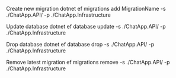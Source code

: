 ﻿Create new migration
dotnet ef migrations add MigrationName -s ./ChatApp.API/ -p ./ChatApp.Infrastructure

Update database
dotnet ef database update -s ./ChatApp.API/ -p ./ChatApp.Infrastructure

Drop database
dotnet ef database drop -s ./ChatApp.API/ -p ./ChatApp.Infrastructure

Remove latest migration
ef migrations remove -s ./ChatApp.API/ -p ./ChatApp.Infrastructure
